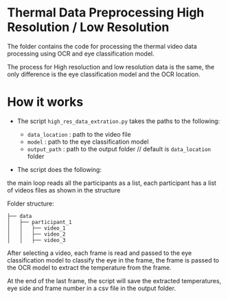 # Thermal Data Preprocessing  High Resolution / Low Resolution

The folder contains the code for processing the thermal video data processing using OCR and eye classification model.

The process for High resoluction and low resolution data is the same, the only difference is the eye classification model and the OCR location. 

# How it works

- The script `high_res_data_extration.py` takes the paths to the following:

    - `data_location` : path to the video file
    - `model` : path to the eye classification model
    - `output_path` : path to the output folder // default is `data_location` folder
  
- The script does the following:

the main loop reads all the participants as a list, each participant has a list of videos files as shown in the structure

Folder structure:

```
├── data
│   ├── participant_1
│   │   ├── video_1
│   │   ├── video_2
│   │   ├── video_3

```
After selecting a video, each frame is read and passed to the eye classification model to classify the eye in the frame,  the frame is passed to the OCR model to extract the temperature from the frame. 

At the end of the last frame, the script will save the extracted temperatures, eye side and frame number in a csv file in the output folder. 